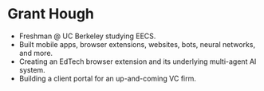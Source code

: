 # Grant Hough

- Freshman @ UC Berkeley studying EECS.
- Built mobile apps, browser extensions, websites, bots, neural networks, and more.
- Creating an EdTech browser extension and its underlying multi-agent AI system.
- Building a client portal for an up-and-coming VC firm.
<!-- [![Grant's Most Used Languages](https://github-readme-stats.vercel.app/api/top-langs/?username=granthough&layout=compact)](https://github.com/anuraghazra/github-readme-stats)
 -->
<!--[![Grant's Most Used Languages](https://github-readme-stats.vercel.app/api/top-langs/?username=granthough&exclude_repo=band-aid,skinhub)](https://github.com/anuraghazra/github-readme-stats)

![](https://komarev.com/ghpvc/?username=granthough)
